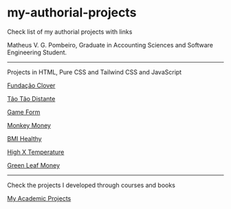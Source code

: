 # my-authorial-projects
 Check list of my authorial projects with links

Matheus V. G. Pombeiro, Graduate in Accounting Sciences and Software Engineering Student.

<hr>

Projects in HTML, Pure CSS and Tailwind CSS and JavaScript

<a href="https://matheus-pombeiro.github.io/fundacao-clover">Fundação Clover</a>

<a href="https://matheus-pombeiro.github.io/tao-tao-distante">Tão Tão Distante</a>

<a href="https://matheus-pombeiro.github.io/game-form">Game Form</a>

<a href="https://matheus-pombeiro.github.io/monkey-money/">Monkey Money</a>

<a href="https://matheus-pombeiro.github.io/bmi-healthy/src/index.html">BMI Healthy</a>

<a href="https://matheus-pombeiro.github.io/high-x-temperature/src/index.html">High X Temperature</a>

<a href="https://matheus-pombeiro.github.io/green-leaf-money/src/index.html">Green Leaf Money</a>

<hr>

Check the projects I developed through courses and books

<a href="https://matheus-pombeiro.github.io/my-academic-projects">My Academic Projects</a>